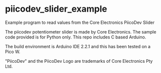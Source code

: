 # piicodev_slider_example
Example program to read values from the Core Electronics PiicoDev Slider

The piicodev potentiometer slider is made by Core Electronics. The sample code provided is for Python only. This repo includes C based Arduino.

The build environment is Arduino IDE 2.2.1 and this has been tested on a Pico W. 

"PiicoDev" and the PiicoDev Logo are trademarks of Core Electronics Pty Ltd.
